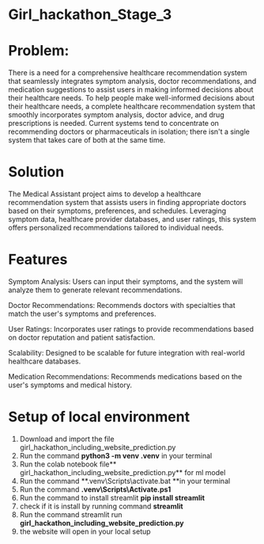 # Girl_hackathon_Stage_3
# Problem:
There is a need for a comprehensive healthcare recommendation system that seamlessly integrates symptom analysis, doctor recommendations, and medication suggestions to assist users in making informed decisions about their healthcare needs. To help people make well-informed decisions about their healthcare needs, a complete healthcare recommendation system that smoothly incorporates symptom analysis, doctor advice, and drug prescriptions is needed. Current systems tend to concentrate on recommending doctors or pharmaceuticals in isolation; there isn't a single system that takes care of both at the same time.
# Solution 

The Medical Assistant project aims to develop a healthcare recommendation system that assists users in finding appropriate doctors based on their symptoms, preferences, and schedules. Leveraging symptom data, healthcare provider databases, and user ratings, this system offers personalized recommendations tailored to individual needs.

# Features
Symptom Analysis: Users can input their symptoms, and the system will analyze them to generate relevant recommendations.

Doctor Recommendations: Recommends doctors with specialties that match the user's symptoms and preferences.

User Ratings: Incorporates user ratings to provide recommendations based on doctor reputation and patient satisfaction.

Scalability: Designed to be scalable for future integration with real-world healthcare databases.

Medication Recommendations: Recommends medications based on the user's symptoms and medical history.

# Setup of local environment

1. Download and import the file girl_hackathon_including_website_prediction.py
2. Run the command **python3 -m venv .venv** in your terminal
3. Run the colab notebook file** girl_hackathon_including_website_prediction.py** for ml model
4. Run the command **.venv\Scripts\activate.bat **in your terminal
5. Run the command **.venv\Scripts\Activate.ps1**
6. Run the command to install streamlit **pip install streamlit**
7. check if it is install by running command **streamlit**
8. Run the command streamlit run **girl_hackathon_including_website_prediction.py**
9. the website will open in your local setup
